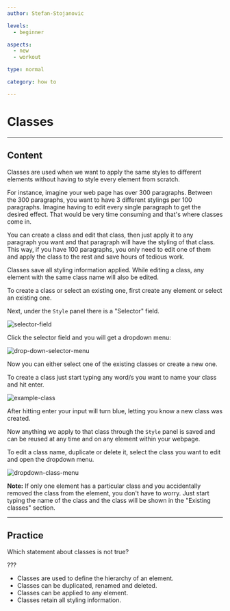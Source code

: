 ```yaml
---
author: Stefan-Stojanovic

levels:
  - beginner

aspects:
  - new
  - workout

type: normal

category: how to

---
```


# Classes

---
## Content

Classes are used when we want to apply the same styles to different elements without having to style every element from scratch.

For instance, imagine your web page has over 300 paragraphs. Between the 300 paragraphs, you want to have 3 different stylings per 100 paragraphs. Imagine having to edit every single paragraph to get the desired effect. That would be very time consuming and that's where classes come in.

You can create a class and edit that class, then just apply it to any paragraph you want and that paragraph will have the styling of that class. This way, if you have 100 paragraphs, you only need to edit one of them and apply the class to the rest and save hours of tedious work.

Classes save all styling information applied. While editing a class, any element with the same class name will also be edited.

To create a class or select an existing one, first create any element or select an existing one. 

Next, under the `Style` panel there is a "Selector" field.

![selector-field](https://img.enkipro.com/051f003c4183ec7e43c2887d0f60f9e6.png)

Click the selector field and you will get a dropdown menu:

![drop-down-selector-menu](https://img.enkipro.com/c319a0e9673b36c576a62f32113a5eea.png)

Now you can either select one of the existing classes or create a new one.

To create a class just start typing any word/s you want to name your class and hit enter. 

![example-class](https://img.enkipro.com/3f0b9211d7531a36948b9b66ac7fe431.png)

After hitting enter your input will turn blue, letting you know a new class was created.

Now anything we apply to that class through the `Style` panel is saved and can be reused at any time and on any element within your webpage.

To edit a class name, duplicate or delete it, select the class you want to edit and open the dropdown menu.

![dropdown-class-menu](https://img.enkipro.com/0df4a00e6c81cc328d6bfb75cdaa8845.png)

**Note:** If only one element has a particular class and you accidentally removed the class from the element, you don't have to worry. Just start typing the name of the class and the class will be shown in the "Existing classes" section.

---
## Practice

Which statement about classes is not true?

???

* Classes are used to define the hierarchy of an element.
* Classes can be duplicated, renamed and deleted.
* Classes can be applied to any element.
* Classes retain all styling information.